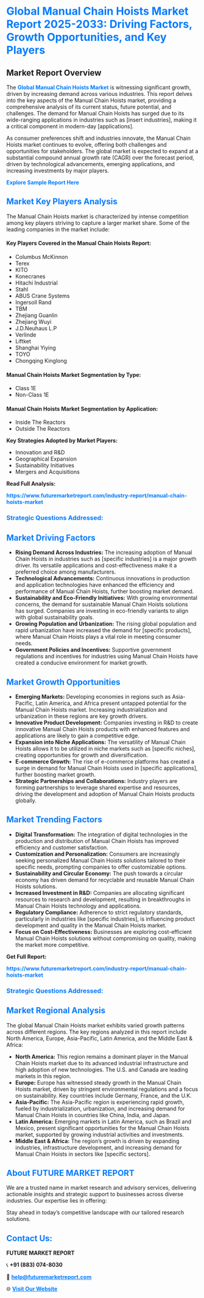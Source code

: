 <h1 style="color: #007BFF;">Global Manual Chain Hoists Market Report 2025-2033: Driving Factors, Growth Opportunities, and Key Players</h1>

<section id="overview">
<h2>Market Report Overview</h2>
<p>The <a href="https://www.futuremarketreport.com/industry-report/manual-chain-hoists-market" style="color: #007BFF; text-decoration: none;"><strong>Global Manual Chain Hoists Market</strong></a> is witnessing significant growth, driven by increasing demand across various industries. This report delves into the key aspects of the Manual Chain Hoists market, providing a comprehensive analysis of its current status, future potential, and challenges. The demand for Manual Chain Hoists has surged due to its wide-ranging applications in industries such as [insert industries], making it a critical component in modern-day [applications].</p>
<p>As consumer preferences shift and industries innovate, the Manual Chain Hoists market continues to evolve, offering both challenges and opportunities for stakeholders. The global market is expected to expand at a substantial compound annual growth rate (CAGR) over the forecast period, driven by technological advancements, emerging applications, and increasing investments by major players.</p>
</section>

<section id="overview">
<p><a href="https://www.futuremarketreport.com/request-sample/reportId=102414" style="color: #007BFF; text-decoration: none;"><strong>Explore Sample Report Here</strong></a></p>
</section>

<section id="key-players">
<h2 style="color: #007BFF;">Market Key Players Analysis</h2>
<p>The Manual Chain Hoists market is characterized by intense competition among key players striving to capture a larger market share. Some of the leading companies in the market include:</p>
<h4>Key Players Covered in the Manual Chain Hoists Report:</h4>
<ul><li>Columbus McKinnon</li><li>Terex</li><li>KITO</li><li>Konecranes</li><li>Hitachi Industrial</li><li>Stahl</li><li>ABUS Crane Systems</li><li>Ingersoll Rand</li><li>TBM</li><li>Zhejiang Guanlin</li><li>Zhejiang Wuyi</li><li>J.D.Neuhaus L.P</li><li>Verlinde</li><li>Liftket</li><li>Shanghai Yiying</li><li>TOYO</li><li>Chongqing Kinglong</li></ul>
<h4>Manual Chain Hoists Market Segmentation by Type:</h4>
<ul><li>Class 1E</li><li>Non-Class 1E</li></ul>

<h4>Manual Chain Hoists Market Segmentation by Application:</h4>
<ul><li>Inside The Reactors</li><li>Outside The Reactors</li></ul>
<p><strong>Key Strategies Adopted by Market Players:</strong></p>
<ul>
<li>Innovation and R&D</li>
<li>Geographical Expansion</li>
<li>Sustainability Initiatives</li>
<li>Mergers and Acquisitions</li>
</ul>
</section>

<section>
<p><strong>Read Full Analysis: </strong></p><a href="https://www.futuremarketreport.com/industry-report/manual-chain-hoists-market" style="color: #007BFF; text-decoration: none;"><strong>https://www.futuremarketreport.com/industry-report/manual-chain-hoists-market</strong></a>
<h3 style="color: #007BFF;">Strategic Questions Addressed:</h3>
</section>

<section id="driving-factors">
<h2 style="color: #007BFF;">Market Driving Factors</h2>
<ul>
<li><strong>Rising Demand Across Industries:</strong> The increasing adoption of Manual Chain Hoists in industries such as [specific industries] is a major growth driver. Its versatile applications and cost-effectiveness make it a preferred choice among manufacturers.</li>
<li><strong>Technological Advancements:</strong> Continuous innovations in production and application technologies have enhanced the efficiency and performance of Manual Chain Hoists, further boosting market demand.</li>
<li><strong>Sustainability and Eco-Friendly Initiatives:</strong> With growing environmental concerns, the demand for sustainable Manual Chain Hoists solutions has surged. Companies are investing in eco-friendly variants to align with global sustainability goals.</li>
<li><strong>Growing Population and Urbanization:</strong> The rising global population and rapid urbanization have increased the demand for [specific products], where Manual Chain Hoists plays a vital role in meeting consumer needs.</li>
<li><strong>Government Policies and Incentives:</strong> Supportive government regulations and incentives for industries using Manual Chain Hoists have created a conducive environment for market growth.</li>
</ul>
</section>

<section id="growth-opportunities">
<h2 style="color: #007BFF;">Market Growth Opportunities</h2>
<ul>
<li><strong>Emerging Markets:</strong> Developing economies in regions such as Asia-Pacific, Latin America, and Africa present untapped potential for the Manual Chain Hoists market. Increasing industrialization and urbanization in these regions are key growth drivers.</li>
<li><strong>Innovative Product Development:</strong> Companies investing in R&D to create innovative Manual Chain Hoists products with enhanced features and applications are likely to gain a competitive edge.</li>
<li><strong>Expansion into Niche Applications:</strong> The versatility of Manual Chain Hoists allows it to be utilized in niche markets such as [specific niches], creating opportunities for growth and diversification.</li>
<li><strong>E-commerce Growth:</strong> The rise of e-commerce platforms has created a surge in demand for Manual Chain Hoists used in [specific applications], further boosting market growth.</li>
<li><strong>Strategic Partnerships and Collaborations:</strong> Industry players are forming partnerships to leverage shared expertise and resources, driving the development and adoption of Manual Chain Hoists products globally.</li>
</ul>
</section>

<section id="trending-factors">
<h2 style="color: #007BFF;">Market Trending Factors</h2>
<ul>
<li><strong>Digital Transformation:</strong> The integration of digital technologies in the production and distribution of Manual Chain Hoists has improved efficiency and customer satisfaction.</li>
<li><strong>Customization and Personalization:</strong> Consumers are increasingly seeking personalized Manual Chain Hoists solutions tailored to their specific needs, prompting companies to offer customizable options.</li>
<li><strong>Sustainability and Circular Economy:</strong> The push towards a circular economy has driven demand for recyclable and reusable Manual Chain Hoists solutions.</li>
<li><strong>Increased Investment in R&D:</strong> Companies are allocating significant resources to research and development, resulting in breakthroughs in Manual Chain Hoists technology and applications.</li>
<li><strong>Regulatory Compliance:</strong> Adherence to strict regulatory standards, particularly in industries like [specific industries], is influencing product development and quality in the Manual Chain Hoists market.</li>
<li><strong>Focus on Cost-Effectiveness:</strong> Businesses are exploring cost-efficient Manual Chain Hoists solutions without compromising on quality, making the market more competitive.</li>
</ul>
</section>

<section>
<p><strong>Get Full Report: </strong></p><a href="https://www.futuremarketreport.com/industry-report/manual-chain-hoists-market" style="color: #007BFF; text-decoration: none;"><strong>https://www.futuremarketreport.com/industry-report/manual-chain-hoists-market</strong></a>
<h3 style="color: #007BFF;">Strategic Questions Addressed:</h3>
</section>


<section id="regional-analysis">
<h2 style="color: #007BFF;">Market Regional Analysis</h2>
<p>The global Manual Chain Hoists market exhibits varied growth patterns across different regions. The key regions analyzed in this report include North America, Europe, Asia-Pacific, Latin America, and the Middle East & Africa:</p>
<ul>
<li><strong>North America:</strong> This region remains a dominant player in the Manual Chain Hoists market due to its advanced industrial infrastructure and high adoption of new technologies. The U.S. and Canada are leading markets in this region.</li>
<li><strong>Europe:</strong> Europe has witnessed steady growth in the Manual Chain Hoists market, driven by stringent environmental regulations and a focus on sustainability. Key countries include Germany, France, and the U.K.</li>
<li><strong>Asia-Pacific:</strong> The Asia-Pacific region is experiencing rapid growth, fueled by industrialization, urbanization, and increasing demand for Manual Chain Hoists in countries like China, India, and Japan.</li>
<li><strong>Latin America:</strong> Emerging markets in Latin America, such as Brazil and Mexico, present significant opportunities for the Manual Chain Hoists market, supported by growing industrial activities and investments.</li>
<li><strong>Middle East & Africa:</strong> The region’s growth is driven by expanding industries, infrastructure development, and increasing demand for Manual Chain Hoists in sectors like [specific sectors].</li>
</ul>
</section>

<footer>
<h2 style="color: #007BFF;">About FUTURE MARKET REPORT</h2>
<p>We are a trusted name in market research and advisory services, delivering actionable insights and strategic support to businesses across diverse industries. Our expertise lies in offering:</p>

<p>Stay ahead in today’s competitive landscape with our tailored research solutions.</p>

<h2 style="color: #007BFF;">Contact Us:</h2>
<p><strong>FUTURE MARKET REPORT</strong></p>
<p>📞 <strong>+91 (883) 074-8030</strong></p>
<p>📧 <strong><a href="mailto:help@futuremarketreport.com" style="color: #007BFF;">help@futuremarketreport.com</a></strong></p>
<p>🌐 <strong><a href="https://www.futuremarketreport.com/" style="color: #007BFF;">Visit Our Website</a></strong></p>
</footer>